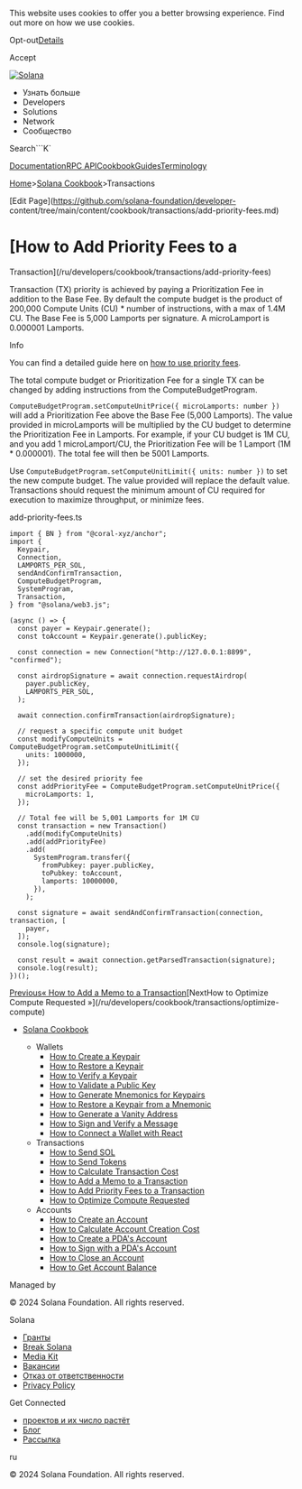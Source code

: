 This website uses cookies to offer you a better browsing experience. Find out
more on how we use cookies.

Opt-out[Details](/ru/privacy-policy#collection-of-information)

Accept

[![Solana](/_next/static/media/logotype-dark.f79d530d.svg)](/ru)

  * Узнать больше
  * Developers
  * Solutions
  * Network
  * Сообщество

Search```K`

[Documentation](/ru/docs)[RPC
API](/ru/docs/rpc)[Cookbook](/ru/developers/cookbook)[Guides](/ru/developers/guides)[Terminology](/ru/docs/terminology)

[Home](/ru)>[Solana Cookbook](/ru/developers/cookbook)>Transactions

[Edit Page](https://github.com/solana-foundation/developer-
content/tree/main/content/cookbook/transactions/add-priority-fees.md)

# [How to Add Priority Fees to a
Transaction](/ru/developers/cookbook/transactions/add-priority-fees)

Transaction (TX) priority is achieved by paying a Prioritization Fee in
addition to the Base Fee. By default the compute budget is the product of
200,000 Compute Units (CU) * number of instructions, with a max of 1.4M CU.
The Base Fee is 5,000 Lamports per signature. A microLamport is 0.000001
Lamports.

Info

You can find a detailed guide here on [how to use priority
fees](/ru/developers/guides/advanced/how-to-use-priority-fees).

The total compute budget or Prioritization Fee for a single TX can be changed
by adding instructions from the ComputeBudgetProgram.

`ComputeBudgetProgram.setComputeUnitPrice({ microLamports: number })` will add
a Prioritization Fee above the Base Fee (5,000 Lamports). The value provided
in microLamports will be multiplied by the CU budget to determine the
Prioritization Fee in Lamports. For example, if your CU budget is 1M CU, and
you add 1 microLamport/CU, the Prioritization Fee will be 1 Lamport (1M *
0.000001). The total fee will then be 5001 Lamports.

Use `ComputeBudgetProgram.setComputeUnitLimit({ units: number })` to set the
new compute budget. The value provided will replace the default value.
Transactions should request the minimum amount of CU required for execution to
maximize throughput, or minimize fees.

add-priority-fees.ts

    
    
    import { BN } from "@coral-xyz/anchor";
    import {
      Keypair,
      Connection,
      LAMPORTS_PER_SOL,
      sendAndConfirmTransaction,
      ComputeBudgetProgram,
      SystemProgram,
      Transaction,
    } from "@solana/web3.js";
     
    (async () => {
      const payer = Keypair.generate();
      const toAccount = Keypair.generate().publicKey;
     
      const connection = new Connection("http://127.0.0.1:8899", "confirmed");
     
      const airdropSignature = await connection.requestAirdrop(
        payer.publicKey,
        LAMPORTS_PER_SOL,
      );
     
      await connection.confirmTransaction(airdropSignature);
     
      // request a specific compute unit budget
      const modifyComputeUnits = ComputeBudgetProgram.setComputeUnitLimit({
        units: 1000000,
      });
     
      // set the desired priority fee
      const addPriorityFee = ComputeBudgetProgram.setComputeUnitPrice({
        microLamports: 1,
      });
     
      // Total fee will be 5,001 Lamports for 1M CU
      const transaction = new Transaction()
        .add(modifyComputeUnits)
        .add(addPriorityFee)
        .add(
          SystemProgram.transfer({
            fromPubkey: payer.publicKey,
            toPubkey: toAccount,
            lamports: 10000000,
          }),
        );
     
      const signature = await sendAndConfirmTransaction(connection, transaction, [
        payer,
      ]);
      console.log(signature);
     
      const result = await connection.getParsedTransaction(signature);
      console.log(result);
    })();

[Previous« How to Add a Memo to a
Transaction](/ru/developers/cookbook/transactions/add-memo)[NextHow to
Optimize Compute Requested »](/ru/developers/cookbook/transactions/optimize-
compute)

  * [Solana Cookbook](/ru/developers/cookbook)

    * Wallets
      * [How to Create a Keypair](/ru/developers/cookbook/wallets/create-keypair)
      * [How to Restore a Keypair](/ru/developers/cookbook/wallets/restore-keypair)
      * [How to Verify a Keypair](/ru/developers/cookbook/wallets/verify-keypair)
      * [How to Validate a Public Key](/ru/developers/cookbook/wallets/check-publickey)
      * [How to Generate Mnemonics for Keypairs](/ru/developers/cookbook/wallets/generate-mnemonic)
      * [How to Restore a Keypair from a Mnemonic](/ru/developers/cookbook/wallets/restore-from-mnemonic)
      * [How to Generate a Vanity Address](/ru/developers/cookbook/wallets/generate-vanity-address)
      * [How to Sign and Verify a Message](/ru/developers/cookbook/wallets/sign-message)
      * [How to Connect a Wallet with React](/ru/developers/cookbook/wallets/connect-wallet-react)
    * Transactions
      * [How to Send SOL](/ru/developers/cookbook/transactions/send-sol)
      * [How to Send Tokens](/ru/developers/cookbook/transactions/send-tokens)
      * [How to Calculate Transaction Cost](/ru/developers/cookbook/transactions/calculate-cost)
      * [How to Add a Memo to a Transaction](/ru/developers/cookbook/transactions/add-memo)
      * [How to Add Priority Fees to a Transaction](/ru/developers/cookbook/transactions/add-priority-fees)
      * [How to Optimize Compute Requested](/ru/developers/cookbook/transactions/optimize-compute)
    * Accounts
      * [How to Create an Account](/ru/developers/cookbook/accounts/create-account)
      * [How to Calculate Account Creation Cost](/ru/developers/cookbook/accounts/calculate-rent)
      * [How to Create a PDA's Account](/ru/developers/cookbook/accounts/create-pda-account)
      * [How to Sign with a PDA's Account](/ru/developers/cookbook/accounts/sign-with-pda)
      * [How to Close an Account](/ru/developers/cookbook/accounts/close-account)
      * [How to Get Account Balance](/ru/developers/cookbook/accounts/get-account-balance)

Managed by

[](/ru)

[](/youtube)[](/twitter)[](/discord)[](/reddit)[](/github)[](/telegram)

© 2024 Solana Foundation. All rights reserved.

Solana

  * [Гранты](https://solana.org/grants)
  * [Break Solana](https://break.solana.com/)
  * [Media Kit](/ru/branding)
  * [Вакансии](https://jobs.solana.com/)
  * [Отказ от ответственности](/ru/tos)
  * [Privacy Policy](/ru/privacy-policy)

Get Connected

  * [проектов и их число растёт](/ru/ecosystem)
  * [Блог](/ru/news)
  * [Рассылка](/ru/newsletter)

ru

© 2024 Solana Foundation. All rights reserved.

